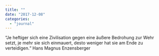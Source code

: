 ```yaml
---
title: ""
date: "2017-12-08"
categories: 
  - "journal"
---
```


“Je heftiger sich eine Zivilisation gegen eine äußere Bedrohung zur Wehr setzt, je mehr sie sich einmauert, desto weniger hat sie am Ende zu verteidigen.“ Hans Magnus Enzensberger
